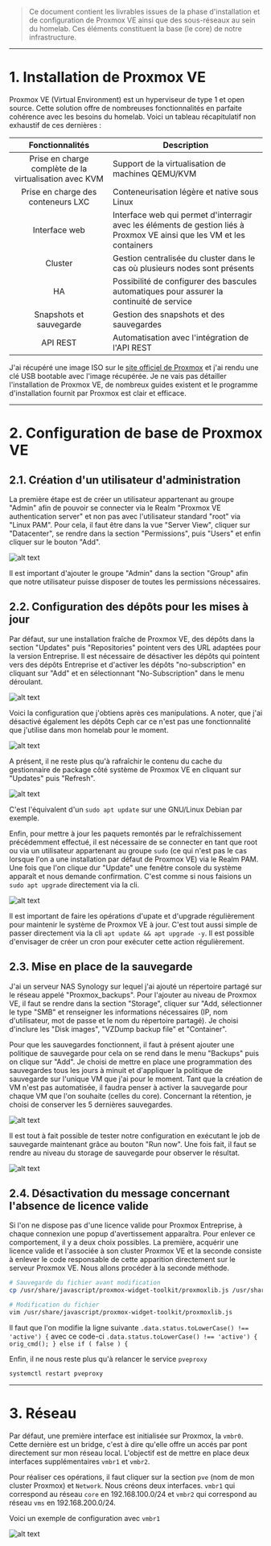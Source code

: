 > Ce document contient les livrables issues de la phase d'installation et de configuration de Proxmox VE ainsi que des sous-réseaux au sein du homelab. Ces éléments constituent la base (le core) de notre infrastructure.

---

# 1. Installation de Proxmox VE

Proxmox VE (Virtual Environment) est un hyperviseur de type 1 et open source. Cette solution offre de nombreuses fonctionnalités en parfaite cohérence avec les besoins du homelab. Voici un tableau récapitulatif non exhaustif de ces dernières :

| Fonctionnalités      | Description      |
|:-:    |---    |
| Prise en charge complète de la virtualisation avec KVM     | Support de la virtualisation de machines QEMU/KVM     |
| Prise en charge des conteneurs LXC     | Conteneurisation légère et native sous Linux    |
| Interface web     | Interface web qui permet d'interragir avec les éléments de gestion liés à Proxmox VE ainsi que les VM et les containers     |
| Cluster     | Gestion centralisée du cluster dans le cas où plusieurs nodes sont présents    |
| HA     | Possibilité de configurer des bascules automatiques pour assurer la continuité de service     |
| Snapshots et sauvegarde     | Gestion des snapshots et des sauvegardes    |
| API REST    | Automatisation avec l'intégration de l'API REST    |

J'ai récupéré une image ISO sur le [site officiel de Proxmox](https://www.proxmox.com/en/) et j'ai rendu une clé USB bootable avec l'image récupérée. Je ne vais pas détailler l'installation de Proxmox VE, de nombreux guides existent et le programme d'installation fournit par Proxmox est clair et efficace.

---

# 2. Configuration de base de Proxmox VE

## 2.1. Création d'un utilisateur d'administration

La première étape est de créer un utilisateur appartenant au groupe "Admin" afin de pouvoir se connecter via le Realm "Proxmox VE authentication server" et non pas avec l'utilisateur standard "root" via "Linux PAM". Pour cela, il faut être dans la vue "Server View", cliquer sur "Datacenter", se rendre dans la section "Permissions", puis "Users" et enfin cliquer sur le bouton "Add".

![alt text](creation_utilisateur_admin.png)

Il est important d'ajouter le groupe "Admin" dans la section "Group" afin que notre utilisateur puisse disposer de toutes les permissions nécessaires.

## 2.2. Configuration des dépôts pour les mises à jour

Par défaut, sur une installation fraîche de Proxmox VE, des dépôts dans la section "Updates" puis "Repositories" pointent vers des URL adaptées pour la version Entreprise. 
Il est nécessaire de désactiver les dépôts qui pointent vers des dépôts Entreprise et d'activer les dépôts "no-subscription" en cliquant sur "Add" et en sélectionnant "No-Subscription" dans le menu déroulant.

![alt text](repos-configuration-1.png)

Voici la configuration que j'obtiens après ces manipulations. A noter, que j'ai désactivé également les dépôts Ceph car ce n'est pas une fonctionnalité que j'utilise dans mon homelab pour le moment.

![alt text](repos-configuration-2.png)

A présent, il ne reste plus qu'à rafraîchir le contenu du cache du gestionnaire de package côté système de Proxmox VE en cliquant sur "Updates" puis "Refresh".

![alt text](update.png)

C'est l'équivalent d'un `sudo apt update` sur une GNU/Linux Debian par exemple.

Enfin, pour mettre à jour les paquets remontés par le refraîchissement précédemment effectué, il est nécessaire de se connecter en tant que root ou via un utilisateur appartenant au groupe `sudo` (ce qui n'est pas le cas lorsque l'on a une installation par défaut de Proxmox VE) via le Realm PAM. Une fois que l'on clique dur "Update" une fenêtre console du système apparaît et nous demande confirmation. C'est comme si nous faisions un `sudo apt upgrade` directement via la cli.

![alt text](upgrade.png)

Il est important de faire les opérations d'upate et d'upgrade régulièrement pour maintenir le système de Proxmox VE à jour. C'est tout aussi simple de passer directement via la cli `apt update && apt upgrade -y`. Il est possible d'envisager de créer un cron pour exécuter cette action régulièrement.

## 2.3. Mise en place de la sauvegarde

J'ai un serveur NAS Synology sur lequel j'ai ajouté un répertoire partagé sur le réseau appelé "Proxmox_backups". Pour l'ajouter au niveau de Proxmox VE, il faut se rendre dans la section "Storage", cliquer sur "Add, sélectionner le type "SMB" et renseigner les informations nécessaires (IP, nom d'utilisateur, mot de passe et le nom du répertoire partagé). Je choisi d'inclure les "Disk images", "VZDump backup file" et "Container".

Pour que les sauvegardes fonctionnent, il faut à présent ajouter une politique de sauvegarde pour cela on se rend dans le menu "Backups" puis on clique sur "Add". Je choisi de mettre en place une programmation des sauvegardes tous les jours à minuit et d'appliquer la politique de sauvegarde sur l'unique VM que j'ai pour le moment. Tant que la création de VM n'est pas automatisée, il faudra penser à activer la sauvegarde pour chaque VM que l'on souhaite (celles du core). Concernant la rétention, je choisi de conserver les 5 dernières sauvegardes.

![alt text](backup-configuration.png)

Il est tout à fait possible de tester notre configuration en exécutant le job de sauvegarde maintenant grâce au bouton "Run now". Une fois fait, il faut se rendre au niveau du storage de sauvegarde pour observer le résultat.

![alt text](backup-result.png)

## 2.4. Désactivation du message concernant l'absence de licence valide

Si l'on ne dispose pas d'une licence valide pour Proxmox Entreprise, à chaque connexion une popup d'avertissement apparaîtra. Pour enlever ce comportement, il y a deux choix possibles. La première, acquérir une licence valide et l'associée à son cluster Proxmox VE et la seconde consiste à enlever le code responsable de cette apparition directement sur le serveur Proxmox VE. Nous allons procéder à la seconde méthode.

```bash
# Sauvegarde du fichier avant modification
cp /usr/share/javascript/proxmox-widget-toolkit/proxmoxlib.js /usr/share/javascript/proxmox-widget-toolkit/proxmoxlib.js.bak
```

```bash
# Modification du fichier
vim /usr/share/javascript/proxmox-widget-toolkit/proxmoxlib.js
```

Il faut que l'on modifie la ligne suivante `.data.status.toLowerCase() !== 'active') {` avec ce code-ci `.data.status.toLowerCase() !== 'active') { orig_cmd(); } else if ( false ) {`

Enfin, il ne nous reste plus qu'à relancer le service `pveproxy`

```bash
systemctl restart pveproxy
```

---

# 3. Réseau

Par défaut, une première interface est initialisée sur Proxmox, la `vmbr0`. Cette dernière est un bridge, c'est à dire qu'elle offre un accés par pont directement sur mon réseau local. L'objectif est de mettre en place deux interfaces supplémentaires `vmbr1` et `vmbr2`.

Pour réaliser ces opérations, il faut cliquer sur la section `pve` (nom de mon cluster Proxmox) et `Network`. Nous créons deux interfaces. `vmbr1` qui correspond au réseau `core` en 192.168.100.0/24 et `vmbr2` qui correspond au réseau `vms` en 192.168.200.0/24.

Voici un exemple de configuration avec `vmbr1`

![alt text](configure-int.png)


